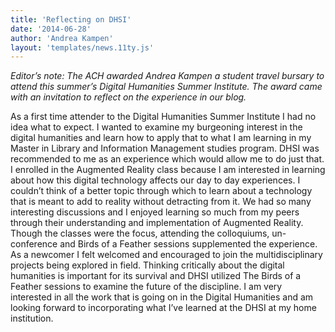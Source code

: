 ```yaml
---
title: 'Reflecting on DHSI'
date: '2014-06-28'
author: 'Andrea Kampen'
layout: 'templates/news.11ty.js'
---
```

*Editor’s note: The ACH awarded Andrea Kampen a student travel bursary to attend this summer’s Digital Humanities Summer Institute. The award came with an invitation to reflect on the experience in our blog.*

As a first time attender to the Digital Humanities Summer Institute I had no idea what to expect. I wanted to examine my burgeoning interest in the digital humanities and learn how to apply that to what I am learning in my Master in Library and Information Management studies program. DHSI was recommended to me as an experience which would allow me to do just that. I enrolled in the Augmented Reality class because I am interested in learning about how this digital technology affects our day to day experiences. I couldn’t think of a better topic through which to learn about a technology that is meant to add to reality without detracting from it. We had so many interesting discussions and I enjoyed learning so much from my peers through their understanding and implementation of Augmented Reality. Though the classes were the focus, attending the colloquiums, un-conference and Birds of a Feather sessions supplemented the experience. As a newcomer I felt welcomed and encouraged to join the multidisciplinary projects being explored in field. Thinking critically about the digital humanities is important for its survival and DHSI utilized The Birds of a Feather sessions to examine the future of the discipline. I am very interested in all the work that is going on in the Digital Humanities and am looking forward to incorporating what I’ve learned at the DHSI at my home institution.

